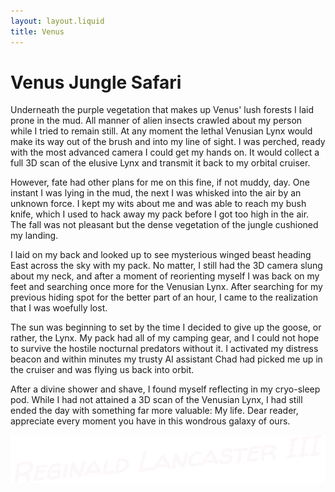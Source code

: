 ```yaml
---
layout: layout.liquid
title: Venus
---
```


# Venus Jungle Safari

Underneath the purple vegetation that makes up Venus' lush forests I laid prone in the mud.
All manner of alien insects crawled about my person while I tried to remain still. At any moment the lethal Venusian Lynx
would make its way out of the brush and into my line of sight. I was perched, ready with the most advanced camera I
could get my hands on. It would collect a full 3D scan of the elusive Lynx and transmit it back to my orbital cruiser.

However, fate had other plans for me on this fine, if not muddy, day. One instant I was lying in the mud, the next I was 
whisked into the air by an unknown force. I kept my wits about me and was able to reach my bush knife, which I used to
hack away my pack before I got too high in the air. The fall was not pleasant but the dense vegetation of the jungle 
cushioned my landing.

I laid on my back and looked up to see mysterious winged beast heading East across the sky with my pack. No matter, I
still had the 3D camera slung about my neck, and after a moment of reorienting myself I was back on my feet and searching
once more for the Venusian Lynx. After searching for my previous hiding spot for the better part of an hour, I came to
the realization that I was woefully lost. 

The sun was beginning to set by the time I decided to give up the goose, or rather, the Lynx. My pack had all of my 
camping gear, and I could not hope to survive the hostile nocturnal predators without it. I activated my distress beacon
and within minutes my trusty AI assistant Chad had picked me up in the cruiser and was flying us back into orbit.

After a divine shower and shave, I found myself reflecting in my cryo-sleep pod. While I had not attained a 3D scan of 
the Venusian Lynx, I had still ended the day with something far more valuable: My life. Dear reader, appreciate every 
moment you have in this wondrous galaxy of ours.

<img src="/images/signature.png" alt="Reginald's illustrious signature"/>